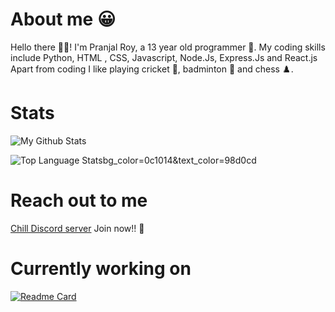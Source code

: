 # About me 😀

Hello there 👋🏼! I'm Pranjal Roy, a 13 year old programmer 🙂. My coding skills include Python, HTML , CSS, Javascript, Node.Js, Express.Js and React.js
Apart from coding I like playing cricket 🏏, badminton 🏸 and chess ♟️.

# Stats
![My Github Stats](https://github-readme-stats.vercel.app/api?username=PranjalRoy123&hide=issues&show_icons=true&theme=gotham)

![Top Language Stats](https://github-readme-stats.vercel.app/api/top-langs/?username=PranjalRoy123&layout=compact&theme=gotham)bg_color=0c1014&text_color=98d0cd

# Reach out to me
[Chill Discord server](https://discord.gg/wx7UwRzjRW) Join now!! 🙂

# Currently working on
[![Readme Card](https://github-readme-stats.vercel.app/api/pin/?username=Code-Done-Right&repo=Sciencium&theme=gotham)](https://github.com/Code-Done-Right/Sciencium)

<!--
**PranjalRoy123/PranjalRoy123** is a ✨ _special_ ✨ repository because its `README.md` (this file) appears on your GitHub profile.

Here are some ideas to get you started:

- 🔭 I’m currently working on ...
- 🌱 I’m currently learning ...
- 👯 I’m looking to collaborate on ...
- 🤔 I’m looking for help with ...
- 💬 Ask me about ...
- 📫 How to reach me: ...
- 😄 Pronouns: ...
- ⚡ Fun fact: ...
-->
